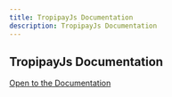 ```yaml
---
title: TropipayJs Documentation
description: TropipayJs Documentation
---
```


## TropipayJs Documentation

[Open to the Documentation](https://yosle.github.io/tropipayjs-docs/)
